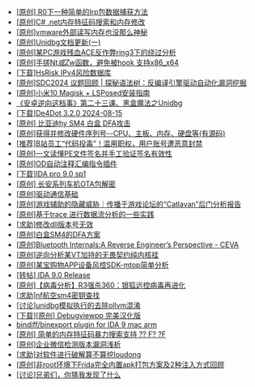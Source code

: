 + [[原创] R0下一种简单的Irp包数据捕获方法](https://bbs.kanxue.com/thread-285317.htm)
+ [[原创]C# .net内存特征码搜索和内存修改](https://bbs.kanxue.com/thread-285288.htm)
+ [[原创]vmware外部读写内存也没那么神秘](https://bbs.kanxue.com/thread-284956.htm)
+ [[原创]Unidbg文档更新(一)](https://bbs.kanxue.com/thread-269239.htm)
+ [[原创]某PC游戏残血ACE反作弊ring3下的绕过分析](https://bbs.kanxue.com/thread-284667.htm)
+ [[原创]手搓Nt*或Zw*函数，避免被hook 支持x86_x64](https://bbs.kanxue.com/thread-284264.htm)
+ [[下载]HsRisk IPv4风险数据库](https://bbs.kanxue.com/thread-285213.htm)
+ [[原创]SDC2024 议题回顾 | 探秘语法树：反编译引擎驱动自动化漏洞挖掘](https://bbs.kanxue.com/thread-284318.htm)
+ [[原创]小米10 Magisk + LSPosed安装指南](https://bbs.kanxue.com/thread-285114.htm)
+ [《安卓逆向这档事》第二十三课、黑盒魔法之Unidbg](https://bbs.kanxue.com/thread-285073.htm)
+ [[下载]De4Dot 3.2.0 2024-08-15](https://bbs.kanxue.com/thread-285295.htm)
+ [[原创] 比亚迪hy SM4 白盒 DFA攻击](https://bbs.kanxue.com/thread-285313.htm)
+ [[原创]获得并修改硬件序列号--CPU、主板、内存、硬盘等(有源码)](https://bbs.kanxue.com/thread-282756.htm)
+ [[推荐]B站员工“代码投毒”！滥用职权，用户账号遭恶意封禁](https://bbs.kanxue.com/thread-285320.htm)
+ [[原创]一文读懂PE文件签名并手工验证签名有效性](https://bbs.kanxue.com/thread-272464.htm)
+ [[原创]OD自动注释汇编指令插件](https://bbs.kanxue.com/thread-284557.htm)
+ [[下载]IDA pro 9.0 sp1](https://bbs.kanxue.com/thread-285234.htm)
+ [[原创]  长安系列车机OTA包解密](https://bbs.kanxue.com/thread-285256.htm)
+ [[原创]驱动通信基础](https://bbs.kanxue.com/thread-284623.htm)
+ [[原创]游戏辅助的隐藏威胁｜传播于游戏论坛的“Catlavan”后门分析报告](https://bbs.kanxue.com/thread-285323.htm)
+ [[原创]基于trace 进行数据流分析的一些实践](https://bbs.kanxue.com/thread-285243.htm)
+ [[求助]修改dll版本号无效](https://bbs.kanxue.com/thread-285322.htm)
+ [[原创]白盒SM4的DFA方案](https://bbs.kanxue.com/thread-285292.htm)
+ [[原创]Bluetooth Internals:A Reverse Engineer’s Perspective - CEVA](https://bbs.kanxue.com/thread-276695.htm)
+ [[原创]逆向分析某VT加持的无畏契约纯内核挂](https://bbs.kanxue.com/thread-281181.htm)
+ [[原创]某宝购物APP设备风控SDK-mtop简单分析](https://bbs.kanxue.com/thread-284241.htm)
+ [[转帖] IDA 9.0 Release](https://bbs.kanxue.com/thread-283917.htm)
+ [[原创]【病毒分析】R3强杀360：银狐远控病毒再进化](https://bbs.kanxue.com/thread-285272.htm)
+ [[求助]nf航空sm4密钥查找](https://bbs.kanxue.com/thread-284167.htm)
+ [[讨论]unidbg模拟执行的去除ollvm混淆](https://bbs.kanxue.com/thread-285327.htm)
+ [[下载][原创]  Debugviewpp 完美汉化版](https://bbs.kanxue.com/thread-285325.htm)
+ [bindiff/binexport plugin for IDA 9 mac arm](https://bbs.kanxue.com/thread-283322.htm)
+ [[原创] 简单的内存特征码暴力搜索支持 ?? F? ?F](https://bbs.kanxue.com/thread-284451.htm)
+ [[原创]企业微信检测版本漏洞浅析](https://bbs.kanxue.com/thread-284796.htm)
+ [[求助]对软件进行破解算不算挖loudong](https://bbs.kanxue.com/thread-285308.htm)
+ [[原创]非root环境下Frida完全内置apk打包方案及2种注入方式回顾](https://bbs.kanxue.com/thread-284482.htm)
+ [[讨论]兄弟们，你猜我发现了什么](https://bbs.kanxue.com/thread-285293.htm)
